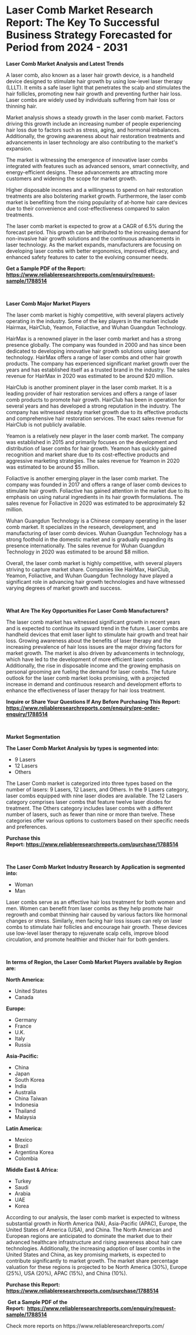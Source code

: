 <p><h1>Laser Comb Market Research Report: The Key To Successful Business Strategy Forecasted for Period from 2024 - 2031</h1></p><p><strong>Laser Comb Market Analysis and Latest Trends</strong></p>
<p><p>A laser comb, also known as a laser hair growth device, is a handheld device designed to stimulate hair growth by using low-level laser therapy (LLLT). It emits a safe laser light that penetrates the scalp and stimulates the hair follicles, promoting new hair growth and preventing further hair loss. Laser combs are widely used by individuals suffering from hair loss or thinning hair.</p><p>Market analysis shows a steady growth in the laser comb market. Factors driving this growth include an increasing number of people experiencing hair loss due to factors such as stress, aging, and hormonal imbalances. Additionally, the growing awareness about hair restoration treatments and advancements in laser technology are also contributing to the market's expansion.</p><p>The market is witnessing the emergence of innovative laser combs integrated with features such as advanced sensors, smart connectivity, and energy-efficient designs. These advancements are attracting more customers and widening the scope for market growth.</p><p>Higher disposable incomes and a willingness to spend on hair restoration treatments are also bolstering market growth. Furthermore, the laser comb market is benefiting from the rising popularity of at-home hair care devices due to their convenience and cost-effectiveness compared to salon treatments.</p><p>The laser comb market is expected to grow at a CAGR of 6.5% during the forecast period. This growth can be attributed to the increasing demand for non-invasive hair growth solutions and the continuous advancements in laser technology. As the market expands, manufacturers are focusing on developing laser combs with better ergonomics, improved efficacy, and enhanced safety features to cater to the evolving consumer needs.</p></p>
<p><strong>Get a Sample PDF of the Report:&nbsp; <a href="https://www.reliableresearchreports.com/enquiry/request-sample/1788514">https://www.reliableresearchreports.com/enquiry/request-sample/1788514</a></strong></p>
<p>&nbsp;</p>
<p><strong>Laser Comb Major Market Players</strong></p>
<p><p>The laser comb market is highly competitive, with several players actively operating in the industry. Some of the key players in the market include Hairmax, HairClub, Yeamon, Foliactive, and Wuhan Guangdun Technology.</p><p>HairMax is a renowned player in the laser comb market and has a strong presence globally. The company was founded in 2000 and has since been dedicated to developing innovative hair growth solutions using laser technology. HairMax offers a range of laser combs and other hair growth products. The company has experienced significant market growth over the years and has established itself as a trusted brand in the industry. The sales revenue for HairMax in 2020 was estimated to be around $20 million.</p><p>HairClub is another prominent player in the laser comb market. It is a leading provider of hair restoration services and offers a range of laser comb products to promote hair growth. HairClub has been in operation for several years and has developed a strong reputation in the industry. The company has witnessed steady market growth due to its effective products and comprehensive hair restoration services. The exact sales revenue for HairClub is not publicly available.</p><p>Yeamon is a relatively new player in the laser comb market. The company was established in 2015 and primarily focuses on the development and distribution of laser combs for hair growth. Yeamon has quickly gained recognition and market share due to its cost-effective products and aggressive marketing strategies. The sales revenue for Yeamon in 2020 was estimated to be around $5 million.</p><p>Foliactive is another emerging player in the laser comb market. The company was founded in 2017 and offers a range of laser comb devices to stimulate hair growth. Foliactive has gained attention in the market due to its emphasis on using natural ingredients in its hair growth formulations. The sales revenue for Foliactive in 2020 was estimated to be approximately $2 million.</p><p>Wuhan Guangdun Technology is a Chinese company operating in the laser comb market. It specializes in the research, development, and manufacturing of laser comb devices. Wuhan Guangdun Technology has a strong foothold in the domestic market and is gradually expanding its presence internationally. The sales revenue for Wuhan Guangdun Technology in 2020 was estimated to be around $8 million.</p><p>Overall, the laser comb market is highly competitive, with several players striving to capture market share. Companies like HairMax, HairClub, Yeamon, Foliactive, and Wuhan Guangdun Technology have played a significant role in advancing hair growth technologies and have witnessed varying degrees of market growth and success.</p></p>
<p>&nbsp;</p>
<p><strong>What Are The Key Opportunities For Laser Comb Manufacturers?</strong></p>
<p><p>The laser comb market has witnessed significant growth in recent years and is expected to continue its upward trend in the future. Laser combs are handheld devices that emit laser light to stimulate hair growth and treat hair loss. Growing awareness about the benefits of laser therapy and the increasing prevalence of hair loss issues are the major driving factors for market growth. The market is also driven by advancements in technology, which have led to the development of more efficient laser combs. Additionally, the rise in disposable income and the growing emphasis on personal grooming are fueling the demand for laser combs. The future outlook for the laser comb market looks promising, with a projected increase in demand and continuous research and development efforts to enhance the effectiveness of laser therapy for hair loss treatment.</p></p>
<p><strong>Inquire or Share Your Questions If Any Before Purchasing This Report: <a href="https://www.reliableresearchreports.com/enquiry/pre-order-enquiry/1788514">https://www.reliableresearchreports.com/enquiry/pre-order-enquiry/1788514</a></strong></p>
<p>&nbsp;</p>
<p><strong>Market Segmentation</strong></p>
<p><strong>The Laser Comb Market Analysis by types is segmented into:</strong></p>
<p><ul><li>9 Lasers</li><li>12 Lasers</li><li>Others</li></ul></p>
<p><p>The Laser Comb market is categorized into three types based on the number of lasers: 9 Lasers, 12 Lasers, and Others. In the 9 Lasers category, laser combs equipped with nine laser diodes are available. The 12 Lasers category comprises laser combs that feature twelve laser diodes for treatment. The Others category includes laser combs with a different number of lasers, such as fewer than nine or more than twelve. These categories offer various options to customers based on their specific needs and preferences.</p></p>
<p><strong>Purchase this Report:&nbsp;<a href="https://www.reliableresearchreports.com/purchase/1788514">https://www.reliableresearchreports.com/purchase/1788514</a></strong></p>
<p>&nbsp;</p>
<p><strong>The Laser Comb Market Industry Research by Application is segmented into:</strong></p>
<p><ul><li>Woman</li><li>Man</li></ul></p>
<p><p>Laser combs serve as an effective hair loss treatment for both women and men. Women can benefit from laser combs as they help promote hair regrowth and combat thinning hair caused by various factors like hormonal changes or stress. Similarly, men facing hair loss issues can rely on laser combs to stimulate hair follicles and encourage hair growth. These devices use low-level laser therapy to rejuvenate scalp cells, improve blood circulation, and promote healthier and thicker hair for both genders.</p></p>
<p>&nbsp;</p>
<p><strong>In terms of Region, the Laser Comb Market Players available by Region are:</strong></p>
<p>
    <p> <strong> North America: </strong>
        <ul>
            <li>United States</li>
            <li>Canada</li>
        </ul>
        </p> 
    <p> <strong> Europe: </strong>
        <ul>
            <li>Germany</li>
            <li>France</li>
            <li>U.K.</li>
            <li>Italy</li>
            <li>Russia</li>
        </ul>
        </p> 
    <p> <strong> Asia-Pacific: </strong>
        <ul>
            <li>China</li>
            <li>Japan</li>
            <li>South Korea</li>
            <li>India</li>
            <li>Australia</li>
            <li>China Taiwan</li>
            <li>Indonesia</li>
            <li>Thailand</li>
            <li>Malaysia</li>
        </ul>
        </p> 
    <p> <strong> Latin America: </strong>
        <ul>
            <li>Mexico</li>
            <li>Brazil</li>
            <li>Argentina Korea</li>
            <li>Colombia</li>
        </ul>
        </p> 
    <p> <strong> Middle East & Africa: </strong>
        <ul>
            <li>Turkey</li>
            <li>Saudi</li>
            <li>Arabia</li>
            <li>UAE</li>
            <li>Korea</li>
        </ul>
    </p>
    </p>
<p><p>According to our analysis, the laser comb market is expected to witness substantial growth in North America (NA), Asia-Pacific (APAC), Europe, the United States of America (USA), and China. The North American and European regions are anticipated to dominate the market due to their advanced healthcare infrastructure and rising awareness about hair care technologies. Additionally, the increasing adoption of laser combs in the United States and China, as key promising markets, is expected to contribute significantly to market growth. The market share percentage valuation for these regions is projected to be North America (30%), Europe (25%), USA (20%), APAC (15%), and China (10%).</p></p>
<p><strong>Purchase this Report: <a href="https://www.reliableresearchreports.com/purchase/1788514">https://www.reliableresearchreports.com/purchase/1788514</a></strong></p>
<p>&nbsp;<strong>Get a Sample PDF of the Report:&nbsp;&nbsp;<a href="https://www.reliableresearchreports.com/enquiry/request-sample/1788514">https://www.reliableresearchreports.com/enquiry/request-sample/1788514</a></strong></p>
<p><strong></strong></p>
<p>Check more reports on https://www.reliableresearchreports.com/</p>